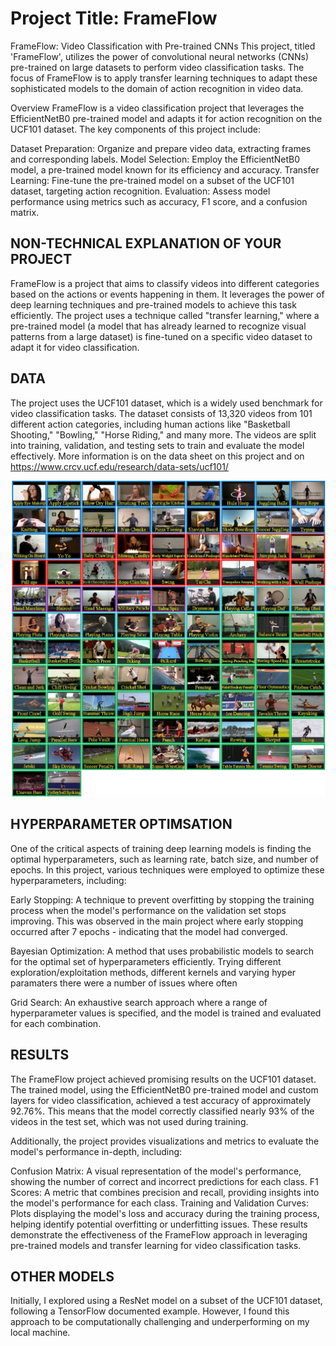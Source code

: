 # Project Title: FrameFlow
FrameFlow: Video Classification with Pre-trained CNNs
This project, titled 'FrameFlow', utilizes the power of convolutional neural networks (CNNs) pre-trained on large datasets to perform video classification tasks. The focus of FrameFlow is to apply transfer learning techniques to adapt these sophisticated models to the domain of action recognition in video data.

Overview
FrameFlow is a video classification project that leverages the EfficientNetB0 pre-trained model and adapts it for action recognition on the UCF101 dataset. The key components of this project include:

Dataset Preparation: Organize and prepare video data, extracting frames and corresponding labels.
Model Selection: Employ the EfficientNetB0 model, a pre-trained model known for its efficiency and accuracy.
Transfer Learning: Fine-tune the pre-trained model on a subset of the UCF101 dataset, targeting action recognition.
Evaluation: Assess model performance using metrics such as accuracy, F1 score, and a confusion matrix.

## NON-TECHNICAL EXPLANATION OF YOUR PROJECT

FrameFlow is a project that aims to classify videos into different categories based on the actions or events happening in them. It leverages the power of deep learning techniques and pre-trained models to achieve this task efficiently. The project uses a technique called "transfer learning," where a pre-trained model (a model that has already learned to recognize visual patterns from a large dataset) is fine-tuned on a specific video dataset to adapt it for video classification.

## DATA

The project uses the UCF101 dataset, which is a widely used benchmark for video classification tasks. The dataset consists of 13,320 videos from 101 different action categories, including human actions like "Basketball Shooting," "Bowling," "Horse Riding," and many more. The videos are split into training, validation, and testing sets to train and evaluate the model effectively. More information is on the data sheet on this project and on https://www.crcv.ucf.edu/research/data-sets/ucf101/

![UCF action categores](UCF101.jpg)

## HYPERPARAMETER OPTIMSATION

One of the critical aspects of training deep learning models is finding the optimal hyperparameters, such as learning rate, batch size, and number of epochs. In this project, various techniques were employed to optimize these hyperparameters, including:

Early Stopping: A technique to prevent overfitting by stopping the training process when the model's performance on the validation set stops improving. This was observed in the main project where early stopping occurred after 7 epochs - indicating that the model had converged.

Bayesian Optimization: A method that uses probabilistic models to search for the optimal set of hyperparameters efficiently. Trying different exploration/exploitation methods, different kernels and varying hyper paramaters there were a number of issues where often

Grid Search: An exhaustive search approach where a range of hyperparameter values is specified, and the model is trained and evaluated for each combination.

## RESULTS

The FrameFlow project achieved promising results on the UCF101 dataset. The trained model, using the EfficientNetB0 pre-trained model and custom layers for video classification, achieved a test accuracy of approximately 92.76%. This means that the model correctly classified nearly 93% of the videos in the test set, which was not used during training.

Additionally, the project provides visualizations and metrics to evaluate the model's performance in-depth, including:

Confusion Matrix: A visual representation of the model's performance, showing the number of correct and incorrect predictions for each class.
F1 Scores: A metric that combines precision and recall, providing insights into the model's performance for each class.
Training and Validation Curves: Plots displaying the model's loss and accuracy during the training process, helping identify potential overfitting or underfitting issues.
These results demonstrate the effectiveness of the FrameFlow approach in leveraging pre-trained models and transfer learning for video classification tasks.

## OTHER MODELS
Initially, I explored using a ResNet model on a subset of the UCF101 dataset, following a TensorFlow documented example. However, I found this approach to be computationally challenging and underperforming on my local machine.
